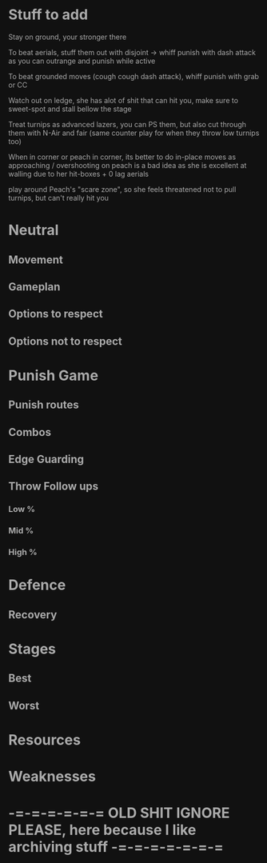 # Stuff to add

Stay on ground, your stronger there

To beat aerials, stuff them out with disjoint -> whiff punish with dash attack as you can outrange and punish while active

To beat grounded moves (cough cough dash attack), whiff punish with grab or CC

Watch out on ledge, she has alot of shit that can hit you, make sure to sweet-spot and stall bellow the stage

Treat turnips as advanced lazers, you can PS them, but also cut through them with N-Air and fair (same counter play for when they throw low turnips too)

When in corner or peach in corner, its better to do in-place moves as approaching / overshooting on peach is a bad idea as she is excellent at walling due to her hit-boxes + 0 lag aerials

play around Peach's "scare zone", so she feels threatened not to pull turnips, but can't really hit you

# Neutral

## Movement


## Gameplan


## Options to respect

### 


## Options not to respect


# Punish Game

## Punish routes


## Combos


## Edge Guarding


## Throw Follow ups

### Low %


### Mid %


### High %



# Defence

## Recovery


# Stages

## Best

## Worst


# Resources


# Weaknesses


# -=-=-=-=-=-= OLD SHIT IGNORE PLEASE, here because I like archiving stuff -=-=-=-=-=-=-=
<style>*, body, html{
	--text-color-fg: #AAAAAA;
	--text-color-bg: #111111;
	color: var(--text-color-fg);
	background-color: var(--text-color-bg);
}</style>